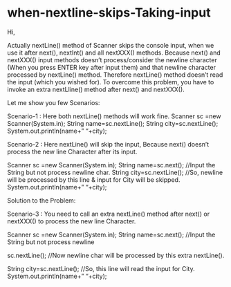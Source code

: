 # when-nextline-skips-Taking-input


Hi,

Actually nextLine() method of Scanner skips the console input, when we use it after next(), nextInt() and all nextXXX() methods. Because next() and nextXXX() input methods doesn’t process/consider the newline character (When you press ENTER key after input them) and that newline character processed by nextLine() method. Therefore nextLine() method doesn’t read the input (which you wished for). To overcome this problem, you have to invoke an extra nextLline() method after next() and nextXXX().

Let me show you few Scenarios:

Scenario-1 : Here both nextLine() methods will work fine.
Scanner sc =new Scanner(System.in);
String name=sc.nextLine();
String city=sc.nextLine();
System.out.println(name+” “+city);

Scenario-2 : Here nextLine() will skip the input, Because next() doesn’t process the new line Character after its input.

Scanner sc =new Scanner(System.in);
String name=sc.next(); //Input the String but not process newline char.
String city=sc.nextLine(); //So, newline will be processed by this line & input for City will be skipped.
System.out.println(name+” “+city);

Solution to the Problem:

Scenario-3 : You need to call an extra nextLine() method after next() or nextXXX() to process the new line Character.

Scanner sc =new Scanner(System.in);
String name=sc.next(); //Input the String but not process newline

sc.nextLine(); //Now newline char will be processed by this extra nextLine().

String city=sc.nextLine(); //So, this line will read the input for City.
System.out.println(name+” “+city);
